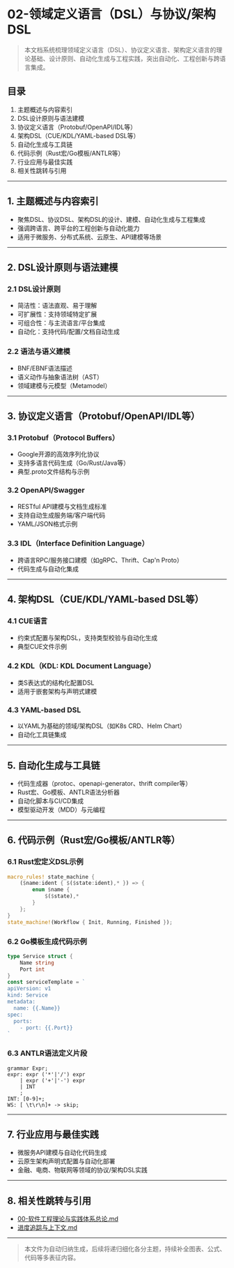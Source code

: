# 02-领域定义语言（DSL）与协议/架构DSL

> 本文档系统梳理领域定义语言（DSL）、协议定义语言、架构定义语言的理论基础、设计原则、自动化生成与工程实践，突出自动化、工程创新与跨语言集成。

## 目录

1. 主题概述与内容索引
2. DSL设计原则与语法建模
3. 协议定义语言（Protobuf/OpenAPI/IDL等）
4. 架构DSL（CUE/KDL/YAML-based DSL等）
5. 自动化生成与工具链
6. 代码示例（Rust宏/Go模板/ANTLR等）
7. 行业应用与最佳实践
8. 相关性跳转与引用

---

## 1. 主题概述与内容索引

- 聚焦DSL、协议DSL、架构DSL的设计、建模、自动化生成与工程集成
- 强调跨语言、跨平台的工程创新与自动化能力
- 适用于微服务、分布式系统、云原生、API建模等场景

---

## 2. DSL设计原则与语法建模

### 2.1 DSL设计原则

- 简洁性：语法直观、易于理解
- 可扩展性：支持领域特定扩展
- 可组合性：与主流语言/平台集成
- 自动化：支持代码/配置/文档自动生成

### 2.2 语法与语义建模

- BNF/EBNF语法描述
- 语义动作与抽象语法树（AST）
- 领域建模与元模型（Metamodel）

---

## 3. 协议定义语言（Protobuf/OpenAPI/IDL等）

### 3.1 Protobuf（Protocol Buffers）

- Google开源的高效序列化协议
- 支持多语言代码生成（Go/Rust/Java等）
- 典型.proto文件结构与示例

### 3.2 OpenAPI/Swagger

- RESTful API建模与文档生成标准
- 支持自动生成服务端/客户端代码
- YAML/JSON格式示例

### 3.3 IDL（Interface Definition Language）

- 跨语言RPC/服务接口建模（如gRPC、Thrift、Cap'n Proto）
- 代码生成与自动化集成

---

## 4. 架构DSL（CUE/KDL/YAML-based DSL等）

### 4.1 CUE语言

- 约束式配置与架构DSL，支持类型校验与自动化生成
- 典型CUE文件示例

### 4.2 KDL（KDL: KDL Document Language）

- 类S表达式的结构化配置DSL
- 适用于嵌套架构与声明式建模

### 4.3 YAML-based DSL

- 以YAML为基础的领域/架构DSL（如K8s CRD、Helm Chart）
- 自动化工具链集成

---

## 5. 自动化生成与工具链

- 代码生成器（protoc、openapi-generator、thrift compiler等）
- Rust宏、Go模板、ANTLR语法分析器
- 自动化脚本与CI/CD集成
- 模型驱动开发（MDD）与元编程

---

## 6. 代码示例（Rust宏/Go模板/ANTLR等）

### 6.1 Rust宏定义DSL示例

```rust
macro_rules! state_machine {
    ($name:ident { $($state:ident),* }) => {
        enum $name {
            $($state),*
        }
    };
}
state_machine!(Workflow { Init, Running, Finished });
```

### 6.2 Go模板生成代码示例

```go
type Service struct {
    Name string
    Port int
}
const serviceTemplate = `
apiVersion: v1
kind: Service
metadata:
  name: {{.Name}}
spec:
  ports:
    - port: {{.Port}}
`
```

### 6.3 ANTLR语法定义片段

```antlr
grammar Expr;
expr: expr ('*'|'/') expr
    | expr ('+'|'-') expr
    | INT
    ;
INT: [0-9]+;
WS: [ \t\r\n]+ -> skip;
```

---

## 7. 行业应用与最佳实践

- 微服务API建模与自动化代码生成
- 云原生架构声明式配置与自动化部署
- 金融、电商、物联网等领域的协议/架构DSL实践

---

## 8. 相关性跳转与引用

- [00-软件工程理论与实践体系总论.md](00-软件工程理论与实践体系总论.md)
- [进度追踪与上下文.md](../进度追踪与上下文.md)

---

> 本文件为自动归纳生成，后续将递归细化各分主题，持续补全图表、公式、代码等多表征内容。
